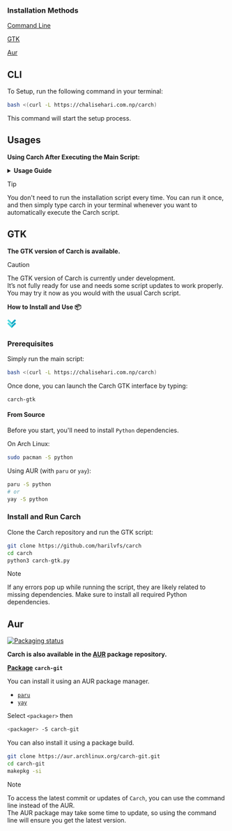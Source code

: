 ### Installation Methods
[Command Line](#cli)

[GTK](#gtk)

[Aur](#aur)

## CLI

To Setup, run the following command in your terminal:

```bash
bash <(curl -L https://chalisehari.com.np/carch)
```
This command will start the setup process.

## Usages
<strong>**Using Carch After Executing the Main Script:** </strong>

<details>

<summary><strong>Usage Guide</strong></summary>
<br>

Simply run Carch by entering carch in your terminal.

```bash
carch
```

</details>

> [!Tip]
> You don't need to run the installation script every time. You can run it once, and then simply type carch in your terminal whenever you want to automatically execute the Carch script.

## GTK
**The GTK version of Carch is available.**

> [!CAUTION]
> The GTK version of Carch is currently under development. <br>
> It’s not fully ready for use and needs some script updates to work properly. You may try it now as you would with the usual Carch script.

**How to Install and Use 📦**

<img src="https://github.com/harilvfs/assets/blob/main/carch/arrowdown.png" width="20" />

### Prerequisites

Simply run the main script:

```bash
bash <(curl -L https://chalisehari.com.np/carch)
```

Once done, you can launch the Carch GTK interface by typing:

```
carch-gtk
```

#### From Source

Before you start, you'll need to install `Python` dependencies.

On Arch Linux:

```bash
sudo pacman -S python
```

Using AUR (with `paru` or `yay`):

```bash
paru -S python
# or
yay -S python
```

### Install and Run Carch

Clone the Carch repository and run the GTK script:

```bash
git clone https://github.com/harilvfs/carch
cd carch
python3 carch-gtk.py
```

> [!NOTE]
> If any errors pop up while running the script, they are likely related to missing dependencies. Make sure to install all required Python dependencies.

## Aur
[![Packaging status](https://repology.org/badge/vertical-allrepos/carch.svg)](https://repology.org/project/carch/versions)

**Carch is also available in the [AUR](https://aur.archlinux.org/) package repository.**

**[Package](https://aur.archlinux.org/packages/carch-git)** **`carch-git`**

You can install it using an AUR package manager.
 - [`paru`](https://aur.archlinux.org/packages/paru-bin)
 - [`yay`](https://aur.archlinux.org/packages/yay-bin)

Select `<packager>` then

```bash
<packager> -S carch-git
```

You can also install it using a package build.

```bash
git clone https://aur.archlinux.org/carch-git.git
cd carch-git
makepkg -si
```

> [!NOTE]
> To access the latest commit or updates of `Carch`, you can use the command line instead of the AUR.<br>
> The AUR package may take some time to update, so using the command line will ensure you get the latest version.
